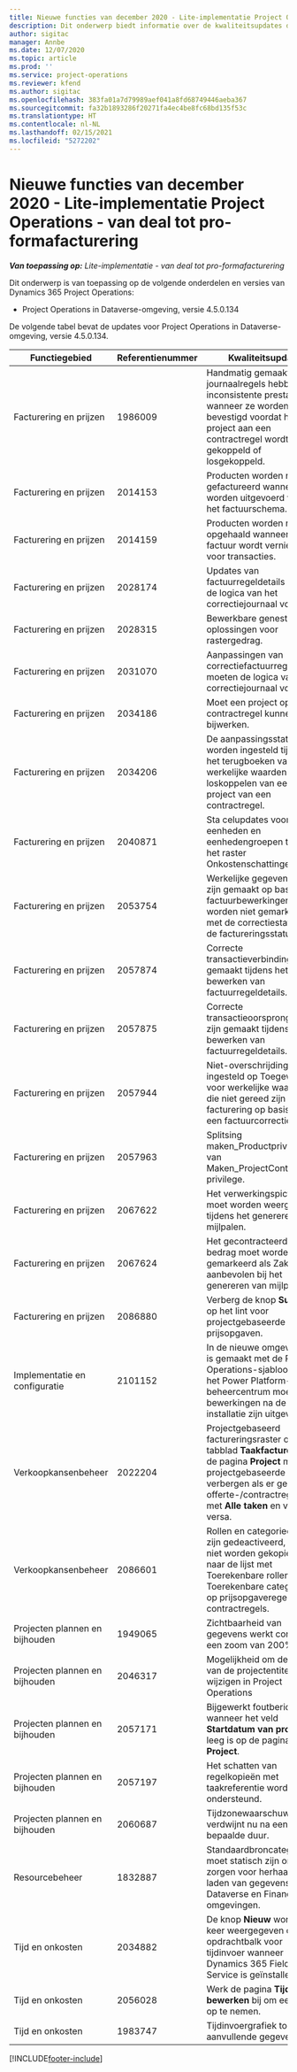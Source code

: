 ```yaml
---
title: Nieuwe functies van december 2020 - Lite-implementatie Project Operations - van deal tot pro-formafacturering
description: Dit onderwerp biedt informatie over de kwaliteitsupdates die beschikbaar zijn in de release van december 2020 van Lite-implementatie Project Operations - van deal tot pro-formafacturering.
author: sigitac
manager: Annbe
ms.date: 12/07/2020
ms.topic: article
ms.prod: ''
ms.service: project-operations
ms.reviewer: kfend
ms.author: sigitac
ms.openlocfilehash: 383fa01a7d79989aef041a8fd68749446aeba367
ms.sourcegitcommit: fa32b1893286f20271fa4ec4be8fc68bd135f53c
ms.translationtype: HT
ms.contentlocale: nl-NL
ms.lasthandoff: 02/15/2021
ms.locfileid: "5272202"
---
```

# <a name="whats-new-december-2020---project-operations-lite-deployment---deal-to-proforma-invoicing"></a>Nieuwe functies van december 2020 - Lite-implementatie Project Operations - van deal tot pro-formafacturering

_**Van toepassing op:** Lite-implementatie - van deal tot pro-formafacturering_

Dit onderwerp is van toepassing op de volgende onderdelen en versies van Dynamics 365 Project Operations:

  - Project Operations in Dataverse-omgeving, versie 4.5.0.134 

De volgende tabel bevat de updates voor Project Operations in Dataverse-omgeving, versie 4.5.0.134.

| **Functiegebied** | **Referentienummer** | **Kwaliteitsupdate** |
| --- | --- | --- |
| Facturering en prijzen | 1986009 | Handmatig gemaakte journaalregels hebben inconsistente prestaties wanneer ze worden bevestigd voordat het project aan een contractregel wordt gekoppeld of losgekoppeld. |
| Facturering en prijzen | 2014153 | Producten worden niet gefactureerd wanneer ze worden uitgevoerd vanuit het factuurschema. |
| Facturering en prijzen | 2014159 | Producten worden niet opgehaald wanneer de factuur wordt vernieuwd voor transacties. |
| Facturering en prijzen | 2028174 | Updates van factuurregeldetails moeten de logica van het correctiejournaal volgen. |
| Facturering en prijzen | 2028315 | Bewerkbare geneste oplossingen voor rastergedrag. |
| Facturering en prijzen | 2031070 | Aanpassingen van correctiefactuurregeldetails moeten de logica van het correctiejournaal volgen. |
| Facturering en prijzen | 2034186 | Moet een project op een contractregel kunnen bijwerken. |
| Facturering en prijzen | 2034206 | De aanpassingsstatus moet worden ingesteld tijdens het terugboeken van werkelijke waarden bij het loskoppelen van een project van een contractregel. |
| Facturering en prijzen | 2040871 | Sta celupdates voor eenheden en eenhedengroepen toe in het raster Onkostenschattingen. |
| Facturering en prijzen | 2053754 | Werkelijke gegevens die zijn gemaakt op basis van factuurbewerkingen, worden niet gemarkeerd met de correctiestatus en de factureringsstatus. |
| Facturering en prijzen | 2057874 | Correcte transactieverbinding gemaakt tijdens het bewerken van factuurregeldetails. |
| Facturering en prijzen | 2057875 | Correcte transactieoorsprongen die zijn gemaakt tijdens het bewerken van factuurregeldetails. |
| Facturering en prijzen | 2057944 | Niet-overschrijdingsstatus ingesteld op Toegewezen voor werkelijke waarden die niet gereed zijn voor facturering op basis van een factuurcorrectie. |
| Facturering en prijzen | 2057963 | Splitsing maken\_Productprivilege van Maken\_ProjectContract-privilege. |
| Facturering en prijzen | 2067622 | Het verwerkingspictogram moet worden weergegeven tijdens het genereren van mijlpalen. |
| Facturering en prijzen | 2067624 | Het gecontracteerde bedrag moet worden gemarkeerd als Zakelijk aanbevolen bij het genereren van mijlpalen. |
| Facturering en prijzen | 2086880 | Verberg de knop **Suggestie** op het lint voor projectgebaseerde prijsopgaven. |
| Implementatie en configuratie | 2101152 | In de nieuwe omgeving die is gemaakt met de Project Operations-sjabloon van het Power Platform-beheercentrum moeten alle bewerkingen na de installatie zijn uitgevoerd. |
| Verkoopkansenbeheer | 2022204 | Projectgebaseerd factureringsraster op het tabblad **Taakfacturering** op de pagina **Project** moet het projectgebaseerde raster verbergen als er geen offerte-/contractregel is met **Alle taken** en vice versa. |
| Verkoopkansenbeheer | 2086601 | Rollen en categorieën die zijn gedeactiveerd, mogen niet worden gekopieerd naar de lijst met Toerekenbare rollen en Toerekenbare categorieën op prijsopgaveregels en contractregels. |
| Projecten plannen en bijhouden | 1949065 | Zichtbaarheid van gegevens werkt correct bij een zoom van 200% |
| Projecten plannen en bijhouden | 2046317 | Mogelijkheid om de naam van de projectentiteit te wijzigen in Project Operations |
| Projecten plannen en bijhouden | 2057171 | Bijgewerkt foutbericht wanneer het veld **Startdatum van project** leeg is op de pagina **Project**. |
| Projecten plannen en bijhouden | 2057197 | Het schatten van regelkopieën met taakreferentie wordt niet ondersteund. |
| Projecten plannen en bijhouden | 2060687 | Tijdzonewaarschuwing verdwijnt nu na een bepaalde duur. |
| Resourcebeheer | 1832887 | Standaardbroncategorie-id moet statisch zijn om te zorgen voor herhaalbaar laden van gegevens voor Dataverse en Finance-omgevingen. |
| Tijd en onkosten | 2034882 | De knop **Nieuw** wordt twee keer weergegeven op de opdrachtbalk voor tijdinvoer wanneer Dynamics 365 Field Service is geïnstalleerd. |
| Tijd en onkosten | 2056028 | Werk de pagina **Tijd bewerken** bij om een tijdlijn op te nemen. |
| Tijd en onkosten | 1983747 | Tijdinvoergrafiek toont aanvullende gegevens. |


[!INCLUDE[footer-include](../../includes/footer-banner.md)]